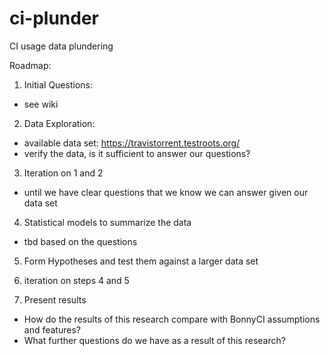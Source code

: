 # ci-plunder
CI usage data plundering

Roadmap:

1) Initial Questions:
- see wiki

2) Data Exploration:
- available data set: https://travistorrent.testroots.org/
- verify the data, is it sufficient to answer our questions?

3) Iteration on 1 and 2
- until we have clear questions that we know we can answer given our data set

4) Statistical models to summarize the data
- tbd based on the questions

5) Form Hypotheses and test them against a larger data set

6) iteration on steps 4 and 5

7) Present results
- How do the results of this research compare with BonnyCI assumptions and features?
- What further questions do we have as a result of this research?


